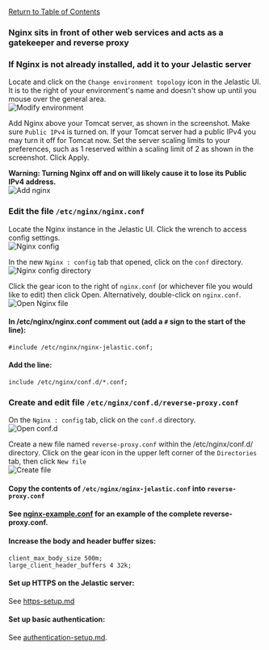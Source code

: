 [Return to Table of Contents](README.md)
### Nginx sits in front of other web services and acts as a gatekeeper and reverse proxy

### If Nginx is not already installed, add it to your Jelastic server
Locate and click on the `Change environment topology` icon in the Jelastic UI. It is to the right of your environment's name and doesn't show up until you mouse over the general area.<br>
![Modify environment](screenshots/modify-environment.png)

Add Nginx above your Tomcat server, as shown in the screenshot. Make sure `Public IPv4` is turned on. If your Tomcat server had a public IPv4 you may turn it off for Tomcat now. Set the server scaling limits to your preferences, such as 1 reserved within a scaling limit of 2 as shown in the screenshot. Click Apply.

**Warning: Turning Nginx off and on will likely cause it to lose its Public IPv4 address.**<br>
![Add nginx](screenshots/add-nginx.png)

### Edit the file `/etc/nginx/nginx.conf`

Locate the Nginx instance in the Jelastic UI. Click the wrench to access config settings.<br>
![Nginx config](screenshots/nginx-1-config.png)

In the new `Nginx : config` tab that opened, click on the `conf` directory.<br>
![Nginx config directory](screenshots/nginx-2-conf-directory.png)

Click the gear icon to the right of `nginx.conf` (or whichever file you would like to edit) then click Open. Alternatively, double-click on `nginx.conf`.<br>
![Open Nginx file](screenshots/nginx-3-copy-nginx-jelastic.conf.png)

#### In /etc/nginx/nginx.conf comment out (add a `#` sign to the start of the line):
`#include /etc/nginx/nginx-jelastic.conf;`

#### Add the line:
`include /etc/nginx/conf.d/*.conf;`

### Create and edit file `/etc/nginx/conf.d/reverse-proxy.conf`

On the `Nginx : config` tab, click on the `conf.d` directory.<br>
![Open conf.d](screenshots/nginx-4-conf.d-directory.png)

Create a new file named `reverse-proxy.conf` within the /etc/nginx/conf.d/ directory. Click on the gear icon in the upper left corner of the `Directories` tab, then click `New file`<br>
![Create file](screenshots/nginx-5-new-conf-file.png)

#### Copy the contents of `/etc/nginx/nginx-jelastic.conf` into `reverse-proxy.conf`

#### See [nginx-example.conf](nginx-example.conf) for an example of the complete reverse-proxy.conf.

#### Increase the body and header buffer sizes:
```
client_max_body_size 500m;
large_client_header_buffers 4 32k;
```
#### Set up HTTPS on the Jelastic server:
See [https-setup.md](https-setup.md)

#### Set up basic authentication:
See [authentication-setup.md](authentication-setup.md).
